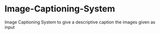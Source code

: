 # Image-Captioning-System
Image Captioning System to give a descriptive caption the images given as input
